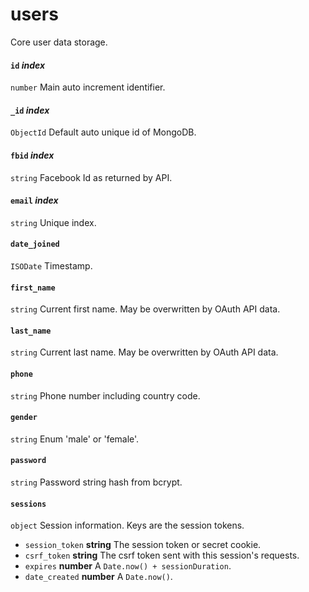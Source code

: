 # users
Core user data storage.

#### `id` *index*
`number` Main auto increment identifier.

#### `_id` *index*
`ObjectId` Default auto unique id of MongoDB.

#### `fbid` *index*
`string` Facebook Id as returned by API.

#### `email` *index*
`string` Unique index.

#### `date_joined`
`ISODate` Timestamp.

#### `first_name`
`string` Current first name. May be overwritten by OAuth API data.

#### `last_name`
`string` Current last name. May be overwritten by OAuth API data.

#### `phone`
`string` Phone number including country code.

#### `gender`
`string` Enum 'male' or 'female'.

#### `password`
`string` Password string hash from bcrypt.

#### `sessions`
`object` Session information. Keys are the session tokens.
   * `session_token` **string** The session token or secret cookie.
   * `csrf_token` **string** The csrf token sent with this session's requests.
   * `expires` **number** A `Date.now() + sessionDuration`.
   * `date_created` **number** A `Date.now()`.
